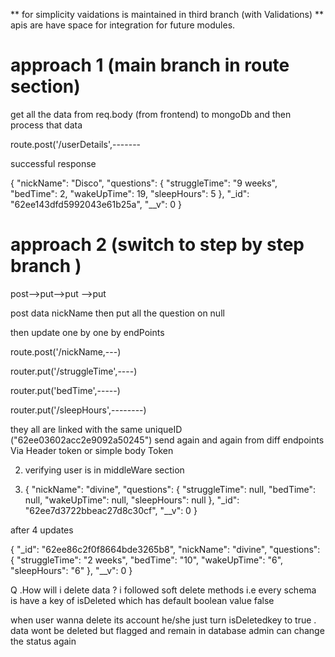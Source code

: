 
** for simplicity vaidations is maintained in third branch (with Validations)
** apis are have space for integration for future modules.



# approach 1  (main branch in route section)

get all the data from req.body (from frontend) to mongoDb and then process that data 

route.post('/userDetails',-------


successful response 

{
    "nickName": "Disco",
    "questions": {
        "struggleTime": "9 weeks",
        "bedTime": 2,
        "wakeUpTime": 19,
        "sleepHours": 5
    },
    "_id": "62ee143dfd5992043e61b25a",
    "__v": 0
}



# approach 2   (switch to step by step branch ) 

post-->put-->put -->put 

post data nickName 
then put all the question on null 

then update one by one by endPoints


route.post('/nickName,---)

router.put('/struggleTime',----)

router.put('bedTime',-----)

router.put('/sleepHours',--------)

they all are linked with the same uniqueID ("62ee03602acc2e9092a50245")
send again and again from diff endpoints Via Header token or simple body Token



2) verifying user is in middleWare section 



1)  {
    "nickName": "divine",
    "questions": {
        "struggleTime": null,
        "bedTime": null,
        "wakeUpTime": null,
        "sleepHours": null
    },
    "_id": "62ee7d3722bbeac27d8c30cf",
    "__v": 0
}


after 4 updates 

{
    "_id": "62ee86c2f0f8664bde3265b8",
    "nickName": "divine",
    "questions": {
        "struggleTime": "2 weeks",
        "bedTime": "10",
        "wakeUpTime": "6",
        "sleepHours": "6"
    },
    "__v": 0
}






Q .How will i delete data ?
i followed soft delete methods i.e every schema is have a key of isDeleted which has default boolean value false

when user wanna delete its account he/she just turn isDeletedkey to true . data wont be deleted but flagged and remain in database admin can change the status again